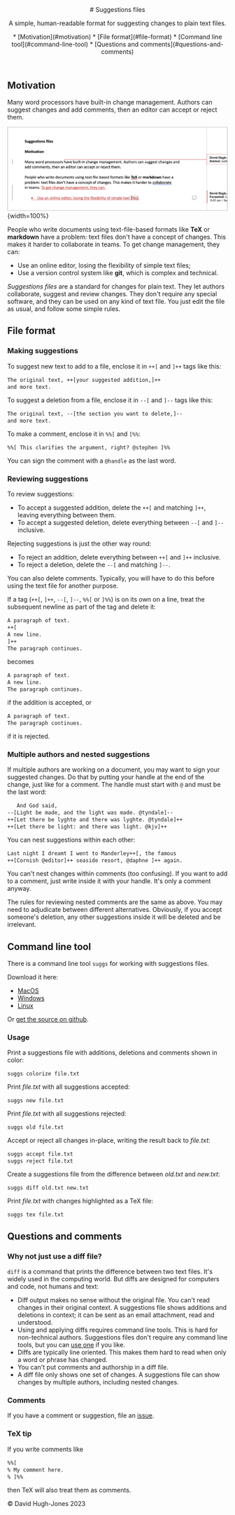 
<!--
To rebuild index.md, run:

  pandoc index.md -t html --ascii -o index.html

This should happen automatically via the "pandoc.yml" github action 

-->

<link rel="stylesheet" href="simple.css">

<header>
# Suggestions files

A simple, human-readable format for suggesting changes to plain text files.

<nav>
* [Motivation](#motivation)
* [File format](#file-format)
* [Command line tool](#command-line-tool)
* [Questions and comments](#questions-and-comments)
</nav>

</header>

## Motivation

Many word processors have built-in change management. 
Authors can suggest changes and add comments,
then an editor can accept or reject them.

![Word screenshot](word-screenshot.png "Track changes in Microsoft Word"){width=100%}

People who write documents using text-file-based formats like **TeX** or
**markdown** have a problem: text files don't
have a concept of changes. This makes it harder to collaborate
in teams. To get change management, they can:

* Use an online editor, losing the flexibility of simple text files;
* Use a version control system like **git**, which is complex and technical.

*Suggestions files* are a standard for changes for plain text. They let
authors collaborate, suggest and review changes. They don't
require any special software, and they can be used on any kind
of text file. You just edit the file as usual, and follow some 
simple rules.


## File format

### Making suggestions

To suggest new text to add to a file, enclose it in `++[` and `]++` tags like this:

    The original text, ++[your suggested addition,]++ 
    and more text.

To suggest a deletion from a file, enclose it in `--[` and `]--` tags like this:

    The original text, --[the section you want to delete,]-- 
    and more text.

To make a comment, enclose it in `%%[` and `[%%`:

    %%[ This clarifies the argument, right? @stephen ]%%

You can sign the comment with a `@handle` as the last word.


### Reviewing suggestions

To review suggestions:

* To accept a suggested addition, delete the `++[` and matching `]++`, leaving 
  everything between them.
* To accept a suggested deletion, delete everything between `--[` and `]--` inclusive.

Rejecting suggestions is just the other way round:

* To reject an addition, delete everything between `++[` and `]++` inclusive.
* To reject a deletion, delete the `--[` and matching `]--`.

You can also delete comments. Typically, you will have to do this before
using the text file for another purpose.

If a tag (`++[`, `]++`, `--[`, `]--`, `%%[` or `]%%`) is on its own on a line,
treat the subsequent newline as part of the tag and delete it:

    A paragraph of text.
    ++[
    A new line.
    ]++
    The paragraph continues.

becomes

    A paragraph of text.
    A new line.
    The paragraph continues.

if the addition is accepted, or

    A paragraph of text.
    The paragraph continues.

if it is rejected.


### Multiple authors and nested suggestions

If multiple authors are working on a document, you may want to 
sign your suggested changes. Do that by putting your handle
at the end of the change, just like for a comment. The handle
must start with `@` and must be the last word:


       And God said, 
    --[Light be made, and the light was made. @tyndale]-- 
    ++[Let there be lyghte and there was lyghte. @tyndale]++
    ++[Let there be light: and there was light. @kjv]++
    
You can nest suggestions within each other:


    Last night I dreamt I went to Manderley++[, the famous 
    ++[Cornish @editor]++ seaside resort, @daphne ]++ again.

You can't nest changes within comments (too confusing). If you 
want to add to a comment, just write inside it with your handle.
It's only a comment anyway.

The rules for reviewing nested comments are the same as above.
You may need to adjudicate between different alternatives. Obviously,
if you accept someone's deletion, any other suggestions inside it
will be deleted and be irrelevant.


## Command line tool

There is a command line tool `suggs` for working with suggestions files.

Download it here:

* [MacOS](https://github.com/hughjonesd/suggestions/releases/download/v0.1.0/suggestions_v0.1.0_x86_64-apple-darwin.zip)
* [Windows](https://github.com/hughjonesd/suggestions/releases/download/v0.1.0/suggestions_v0.1.0_x86_64-pc-windows-gnu.zip)
* [Linux](https://github.com/hughjonesd/suggestions/releases/download/v0.1.0/suggestions_v0.1.0_x86_64-unknown-linux-musl.tar.gz)

Or [get the source on github](https://github.com/hughjonesd/suggestions).

### Usage

Print a suggestions file with additions, deletions and comments shown in 
color:

    suggs colorize file.txt

Print *file.txt* with all suggestions accepted:

    suggs new file.txt

Print *file.txt* with all suggestions rejected:

    suggs old file.txt

Accept or reject all changes in-place, writing the result back to *file.txt*:

    suggs accept file.txt
    suggs reject file.txt

Create a suggestions file from the difference between *old.txt* and *new.txt*: 

    suggs diff old.txt new.txt

Print *file.txt* with changes highlighted as a TeX file:

    suggs tex file.txt


## Questions and comments


### Why not just use a diff file?

`diff` is a command that prints the difference between two text files.
It's widely used in the computing world. But diffs are designed for 
computers and code, not humans and text:

* Diff output makes no sense without the original file. You can't read changes 
  in their original context. A suggestions file shows additions and deletions
  in context; it can be sent as an email attachment, read and understood.
* Using and applying diffs requires command line tools. This is hard for
  non-technical authors. Suggestions files 
  don't require any command line tools, but you can 
  [use one](https://github.com/hughjonesd/suggestions) if you like.
* Diffs are typically line oriented. This makes them hard to read 
  when only a word or phrase has changed.
* You can't put comments and authorship in a diff file.
* A diff file only shows one set of changes. A suggestions file can show changes by
  multiple authors, including nested changes.


### Comments

If you have a comment or suggestion, file an [issue](https://github.com/hughjonesd/suggestions).


### TeX tip

If you write comments like

    %%[
    % My comment here.
    % ]%%

then TeX will also treat them as comments.

<footer>
© David Hugh-Jones 2023
</footer>